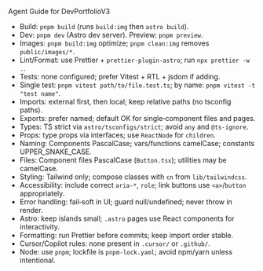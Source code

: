 Agent Guide for DevPortfolioV3

- Build: `pnpm build` (runs `build:img` then `astro build`).
- Dev: `pnpm dev` (Astro dev server). Preview: `pnpm preview`.
- Images: `pnpm build:img` optimize; `pnpm clean:img` removes `public/images/*`.
- Lint/Format: use Prettier + `prettier-plugin-astro`; run `npx prettier -w .`.
- Tests: none configured; prefer Vitest + RTL + jsdom if adding.
- Single test: `pnpm vitest path/to/file.test.ts`; by name: `pnpm vitest -t "test name"`.
- Imports: external first, then local; keep relative paths (no tsconfig paths).
- Exports: prefer named; default OK for single‑component files and pages.
- Types: TS strict via `astro/tsconfigs/strict`; avoid `any` and `@ts-ignore`.
- Props: type props via interfaces; use `ReactNode` for `children`.
- Naming: Components PascalCase; vars/functions camelCase; constants UPPER_SNAKE_CASE.
- Files: Component files PascalCase (`Button.tsx`); utilities may be camelCase.
- Styling: Tailwind only; compose classes with `cn` from `lib/tailwindcss`.
- Accessibility: include correct `aria-*`, `role`; link buttons use `<a>`/`button` appropriately.
- Error handling: fail‑soft in UI; guard null/undefined; never throw in render.
- Astro: keep islands small; `.astro` pages use React components for interactivity.
- Formatting: run Prettier before commits; keep import order stable.
- Cursor/Copilot rules: none present in `.cursor/` or `.github/`.
- Node: use `pnpm`; lockfile is `pnpm-lock.yaml`; avoid npm/yarn unless intentional.
